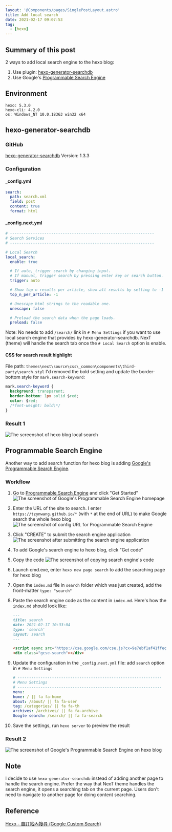 ```yaml
---
layout: '@Components/pages/SinglePostLayout.astro'
title: Add local search
date: 2021-02-17 09:07:53
tag:
  - [hexo]
---
```


## Summary of this post

2 ways to add local search engine to the hexo blog:

1. Use plugin: [hexo-generator-searchdb](https://github.com/next-theme/hexo-generator-searchdb)
1. Use Google's [Programmable Search Engine](https://programmablesearchengine.google.com/about/)

## Environment

```
hexo: 5.3.0
hexo-cli: 4.2.0
os: Windows_NT 10.0.18363 win32 x64
```

## hexo-generator-searchdb

### GitHub

[hexo-generator-searchdb](https://github.com/next-theme/hexo-generator-searchdb)
Version: 1.3.3

### Configuration

#### \_config.yml

```yaml
search:
  path: search.xml
  field: post
  content: true
  format: html
```

#### \_config.next.yml

```yaml
# ---------------------------------------------------------------
# Search Services
# ---------------------------------------------------------------

# Local Search
local_search:
  enable: true

  # If auto, trigger search by changing input.
  # If manual, trigger search by pressing enter key or search button.
  trigger: auto

  # Show top n results per article, show all results by setting to -1
  top_n_per_article: -1

  # Unescape html strings to the readable one.
  unescape: false

  # Preload the search data when the page loads.
  preload: false
```

Note:
No needs to add `/search/` link in `# Menu Settings` if you want to use local search engine that provides by hexo-generator-searchdb. NexT (theme) will handle the search tab once the `# Local Search` option is enable.

#### CSS for search result highlight

File path: `themes\next\source\css\_common\components\third-party\search.styl`
I'd removed the bold setting and update the border-bottom style for `mark.search-keyword`:

```css
mark.search-keyword {
  background: transparent;
  border-bottom: 1px solid $red;
  color: $red;
  /*font-weight: bold;*/
}
```

### Result 1

![The screenshot of hexo blog local search](/2021/hexo-search-engine/search-result.jpg)

## Programmable Search Engine

Another way to add search function for hexo blog is adding [Google's Programmable Search Engine](https://programmablesearchengine.google.com/about/).

### Workflow

1. Go to [Programmable Search Engine](https://programmablesearchengine.google.com/about/) and click "Get Started"
   ![The screenshot of Google's Programmable Search Engine homepage](/2021/hexo-search-engine/programmable-search-engine-00.jpg)
2. Enter the URL of the site to search. I enter `https://tzynwang.github.io/*` (with `*` at the end of URL) to make Google search the whole hexo blog
   ![The screenshot of config URL for Programmable Search Engine](/2021/hexo-search-engine/programmable-search-engine-01.jpg)
3. Click "CREATE" to submit the search engine application
   ![The screenshot after submitting the search engine application](/2021/hexo-search-engine/programmable-search-engine-02.jpg)
4. To add Google's search engine to hexo blog, click "Get code"
5. Copy the code
   ![The screenshot of copying search engine's code](/2021/hexo-search-engine/programmable-search-engine-03.jpg)
6. Launch cmd.exe, enter `hexo new page search` to add the searching page for hexo blog
7. Open the `index.md` file in `search` folder which was just created, add the front-matter `type: "search"`
8. Paste the search engine code as the content in `index.md`. Here's how the `index.md` should look like:

   ```markdown
   ---
   title: search
   date: 2021-02-17 10:33:04
   type: 'search'
   layout: search
   ---

   <script async src="https://cse.google.com/cse.js?cx=9e7ebf1af41ffecee"></script>
   <div class="gcse-search"></div>
   ```

9. Update the configuration in the `_config.next.yml` file: add `search` option in `# Menu Settings`
   ```yaml
   # ---------------------------------------------------------------
   # Menu Settings
   # ---------------------------------------------------------------
   menu:
   home: / || fa fa-home
   about: /about/ || fa fa-user
   tag: /categories/ || fa fa-th
   archives: /archives/ || fa fa-archive
   Google search: /search/ || fa fa-search
   ```
10. Save the settings, run `hexo server` to preview the result

### Result 2

![The screenshot of Google's Programmable Search Engine on hexo blog](/2021/hexo-search-engine/programmable-search-engine-04.jpg)

## Note

I decide to use `hexo-generator-searchdb` instead of adding another page to handle the search engine.
Prefer the way that NexT theme handles the search engine, it opens a searching tab on the current page. Users don't need to navigate to another page for doing content searching.

## Reference

[Hexo - 自訂站內搜尋 (Google Custom Search)](https://blog.johnwu.cc/article/hexo-google-custom-search.html)
